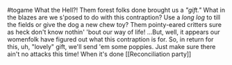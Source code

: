 #togame 
What the Hell?! Them forest folks done brought us a *"gift."* What in the blazes are we s'posed to do with this contraption? Use a *long log* to till the fields or give the dog a new chew toy? Them pointy-eared critters sure as heck don't know nothin' 'bout our way of life!
...But, well, it appears our womenfolk have figured out what this contraption is for. So, in return for this, uh, "lovely" gift, we'll send 'em some poppies. Just make sure there ain't no attacks this time!
When it's done
	[[Reconciliation party]]